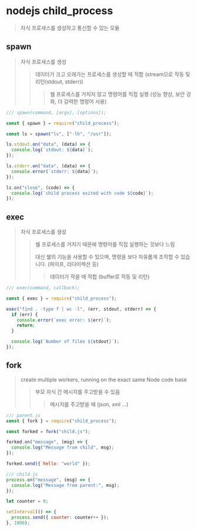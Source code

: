 # nodejs child_process

> 자식 프로세스를 생성하고 통신할 수 있는 모듈

## spawn

> 자식 프로세스를 생성
>
> > 데이터가 크고 오래가는 프로세스를 생성할 때 적합 (stream으로 작동 및 리턴(stdout, stderr))
> >
> > > 쉘 프로세스를 거치지 않고 명령어를 직접 실행 (성능 향상, 보안 강화, 더 강력한 명령어 사용)

```ts
/// spawn(command, [args], [options]);

const { spawn } = require("child_process");

const ls = spawn("ls", ["-lh", "/usr"]);

ls.stdout.on("data", (data) => {
  console.log(`stdout: ${data}`);
});

ls.stderr.on("data", (data) => {
  console.error(`stderr: ${data}`);
});

ls.on("close", (code) => {
  console.log(`child process exited with code ${code}`);
});
```

## exec

> 자식 프로세스를 생성
>
> > 쉘 프로세스를 거치기 때문에 명령어를 직접 실행하는 것보다 느림
> >
> > 대신 쉘의 기능을 사용할 수 있으며, 명령을 보다 자유롭게 조작할 수 있습니다. (파이프, 리다이렉션 등)
> >
> > > 데이터가 작을 때 적합 (buffer로 작동 및 리턴)

```js
/// exec(command, callback);

const { exec } = require("child_process");

exec("find . -type f | wc -l", (err, stdout, stderr) => {
  if (err) {
    console.error(`exec error: ${err}`);
    return;
  }

  console.log(`Number of files ${stdout}`);
});
```

## fork

> create multiple workers, running on the exact same Node code base
>
> > 부모 자식 간 메시지를 주고받을 수 있음
> >
> > > 메시지를 주고받을 때 (json, xml ...)

```js
/// parent.js
const { fork } = require("child_process");

const forked = fork("child.js");

forked.on("message", (msg) => {
  console.log("Message from child", msg);
});

forked.send({ hello: "world" });
```

```js
/// child.js
process.on("message", (msg) => {
  console.log("Message from parent:", msg);
});

let counter = 0;

setInterval(() => {
  process.send({ counter: counter++ });
}, 1000);
```
